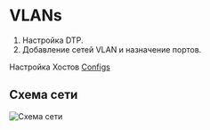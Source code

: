 # VLANs
  1. Настройка DTP.
  2. Добавление сетей VLAN и назначение портов.
  
Настройка Хостов [Configs](https://github.com/pekitel/OTUS-Network/tree/main/%D0%94%D0%BE%D0%BC%D0%B0%D1%88%D0%BD%D0%B8%D0%B5%20%D1%80%D0%B0%D0%B1%D0%BE%D1%82%D1%8B/VLANs/Configs)
  
## Схема сети
![Схема сети](https://user-images.githubusercontent.com/112701413/188448712-6bcd0de8-aa46-4edd-b927-149e247e3f88.jpg)
